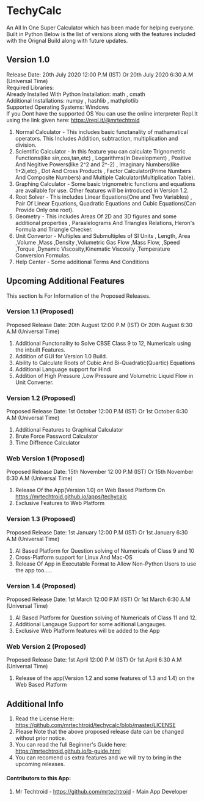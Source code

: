 # TechyCalc 
An All In One Super Calculator which has been made for helping everyone.  Built in Python
Below is the list of versions along with the features included with the Orignal Build along with future updates.
## Version 1.0
Release Date: 20th July 2020 12:00 P.M (IST) Or 20th July 2020 6:30 A.M (Universal Time)  
Required Libraries:  
Already Installed With Python Installation: math , cmath  
Additional Installations: numpy , hashlib  , mathplotlib  
Supported Operating Systems: Windows  
If you Dont have the supported OS You can use the online interpreter Repl.It using the link given here: https://repl.it/@mrtechtroid
1. Normal Calculator - This includes basic functanality of mathamatical operators. This Includes Addition, subtraction, multiplication and division.  
2. Scientific Calculator - In this feature you can calculate Trignometric Functions(like sin,cos,tan,etc) , Logarithms(In Development) , Positive And Negitive Powers(like 2^2 and 2^-2) , Imaginary Numbers(like 1+2i,etc) , Dot And Cross Products , Factor Calculator(Prime Numbers And Composite Numbers) and  Multiple Calculator(Multiplication Table).  
3. Graphing Calculator - Some basic trignometric functions and equations are available for use. Other features will be introduced in Version 1.2.  
4. Root Solver - This includes Linear Equations(One and Two Variables) , Pair Of Linear Equations, Quadratic Equations and Cubic Equations(Can Provide Only one root).  
5. Geometry - This includes Areas Of 2D and 3D figures and some additional properties , Paraalelograms And Triangles Relations, Heron's Formula and Triangle Checker.  
6. Unit Convertor - Multiples and Submultiples of SI Units , Length, Area ,Volume ,Mass ,Density ,Volumetric Gas Flow ,Mass Flow, ,Speed ,Torque ,Dynamic Viscosity,Kinematic Viscosity ,Temperature Conversion Formulas.  
7. Help Center - Some additional Terms And Conditions
## Upcoming Additional Features
This section Is For Information of the Proposed Releases. 
### Version 1.1 (Proposed)
Proposed Release Date: 20th August 12:00 P.M (IST) Or 20th August 6:30 A.M (Universal Time) 
1. Additional Functonality to Solve CBSE Class 9 to 12, Numericals using the inbuilt Features.  
2. Addition of GUI for Version 1.0 Build.  
3. Ability to Calculate Roots of Cubic And Bi-Quadratic(Quartic) Equations 
4. Additional Language support for Hindi 
5. Addition of High Pressure ,Low Pressure and Volumetric Liquid Flow in Unit Converter. 
### Version 1.2 (Proposed)
Proposed Release Date: 1st October 12:00 P.M (IST) Or 1st October 6:30 A.M (Universal Time) 
1. Additional Features to Graphical Calculator 
2. Brute Force Password Calculator
3. Time Diffrence Calculator
### Web Version 1 (Proposed)
Proposed Release Date: 15th November 12:00 P.M (IST) Or 15th November 6:30 A.M (Universal Time)
1. Release Of the App(Version 1.0) on Web Based Platform On https://mrtechtroid.github.io/apps/techycalc
2. Exclusive Features to Web Platform
### Version 1.3 (Proposed)
Proposed Release Date: 1st January 12:00 P.M (IST) Or 1st January 6:30 A.M (Universal Time)
1. AI Based Platform for Question solving of Numericals of Class 9 and 10 
2. Cross-Platform support for Linux And Mac-OS
3. Release Of App in Executable Format to Allow Non-Python Users to use the app too..... 
### Version 1.4 (Proposed)
Proposed Release Date: 1st March 12:00 P.M (IST) Or 1st March 6:30 A.M (Universal Time)
1. AI Based Platform for Question solving of Numericals of Class 11 and 12. 
2. Additional Langauge Support for some aditional Langauges.
3. Exclusive Web Platform features will be added to the App
### Web Version 2 (Proposed)
Proposed Release Date: 1st April 12:00 P.M (IST) Or 1st April 6:30 A.M (Universal Time)
1. Release of the app(Version 1.2 and some features of 1.3 and 1.4) on the Web Based Platform
## Additional Info
1. Read the License Here: https://github.com/mrtechtroid/techycalc/blob/master/LICENSE
2. Please Note that the above proposed release date can be changed without prior notice.   
3. You can read the full Beginner's Guide here: https://mrtechtroid.github.io/b-guide.html
4. You can recomend us extra features and we will try to bring in the upcoming releases. 
#### Contributors to this App:  
1. Mr Techtroid - https://github.com/mrtechtroid  - Main App Developer
